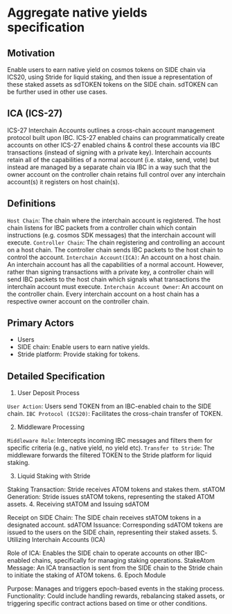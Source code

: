 # Aggregate native yields specification

## Motivation

Enable users to earn native yield on cosmos tokens on SIDE chain via ICS20, using Stride for liquid staking, and then issue a representation of these staked assets as sdTOKEN tokens on the SIDE chain. sdTOKEN can be further used in other use cases.

## ICA (ICS-27)

ICS-27 Interchain Accounts outlines a cross-chain account management protocol built upon IBC. ICS-27 enabled chains can programmatically create accounts on other ICS-27 enabled chains & control these accounts via IBC transactions (instead of signing with a private key). Interchain accounts retain all of the capabilities of a normal account (i.e. stake, send, vote) but instead are managed by a separate chain via IBC in a way such that the owner account on the controller chain retains full control over any interchain account(s) it registers on host chain(s).

## Definitions

`Host Chain`: The chain where the interchain account is registered. The host chain listens for IBC packets from a controller chain which contain instructions (e.g. cosmos SDK messages) that the interchain account will execute.
`Controller Chain`: The chain registering and controlling an account on a host chain. The controller chain sends IBC packets to the host chain to control the account.
`Interchain Account(ICA)`: An account on a host chain. An interchain account has all the capabilities of a normal account. However, rather than signing transactions with a private key, a controller chain will send IBC packets to the host chain which signals what transactions the interchain account must execute.
`Interchain Account Owner`: An account on the controller chain. Every interchain account on a host chain has a respective owner account on the controller chain.

## Primary Actors

- Users
- SIDE chain: Enable users to earn native yields.
- Stride platform: Provide staking for tokens.

## Detailed Specification

1. User Deposit Process

`User Action`: Users send TOKEN from an IBC-enabled chain to the SIDE chain.
`IBC Protocol (ICS20)`: Facilitates the cross-chain transfer of TOKEN.

2. Middleware Processing

`Middleware Role`: Intercepts incoming IBC messages and filters them for specific criteria (e.g., native yield, no yield etc).
`Transfer to Stride`: The middleware forwards the filtered TOKEN to the Stride platform for liquid staking.

3. Liquid Staking with Stride

Staking Transaction: Stride receives ATOM tokens and stakes them.
stATOM Generation: Stride issues stATOM tokens, representing the staked ATOM assets.
4. Receiving stATOM and Issuing sdATOM

Receipt on SIDE Chain: The SIDE chain receives stATOM tokens in a designated account.
sdATOM Issuance: Corresponding sdATOM tokens are issued to the users on the SIDE chain, representing their staked assets.
5. Utilizing Interchain Accounts (ICA)

Role of ICA: Enables the SIDE chain to operate accounts on other IBC-enabled chains, specifically for managing staking operations.
StakeAtom Message: An ICA transaction is sent from the SIDE chain to the Stride chain to initiate the staking of ATOM tokens.
6. Epoch Module

Purpose: Manages and triggers epoch-based events in the staking process.
Functionality: Could include handling rewards, rebalancing staked assets, or triggering specific contract actions based on time or other conditions.